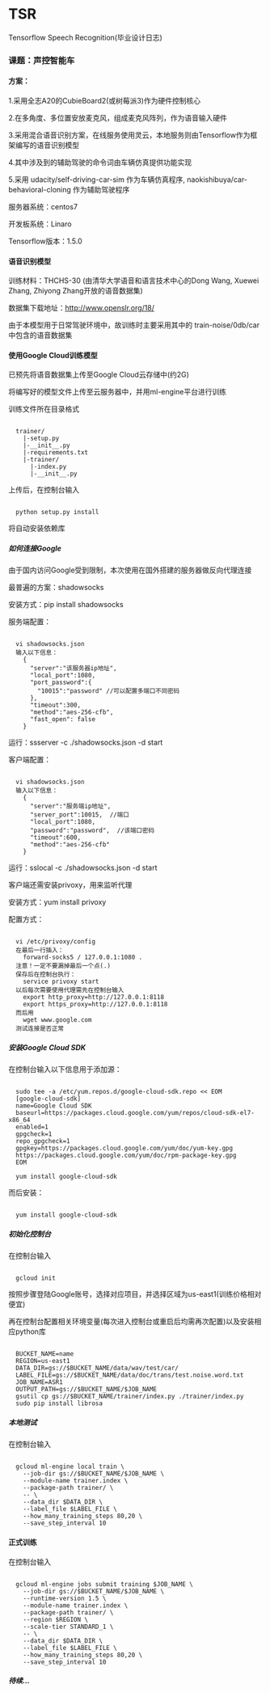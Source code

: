 # TSR
Tensorflow Speech Recognition(毕业设计日志)

### 课题：声控智能车

#### 方案：

1.采用全志A20的CubieBoard2(或树莓派3)作为硬件控制核心

2.在多角度、多位置安放麦克风，组成麦克风阵列，作为语音输入硬件

3.采用混合语音识别方案，在线服务使用灵云，本地服务则由Tensorflow作为框架编写的语音识别模型

4.其中涉及到的辅助驾驶的命令词由车辆仿真提供功能实现

5.采用 udacity/self-driving-car-sim 作为车辆仿真程序, naokishibuya/car-behavioral-cloning 作为辅助驾驶程序

服务器系统：centos7

开发板系统：Linaro

Tensorflow版本：1.5.0

#### 语音识别模型

训练材料：THCHS-30 (由清华大学语音和语言技术中心的Dong Wang, Xuewei Zhang, Zhiyong Zhang开放的语音数据集)

数据集下载地址：http://www.openslr.org/18/

由于本模型用于日常驾驶环境中，故训练时主要采用其中的 train-noise/0db/car 中包含的语音数据集

#### 使用Google Cloud训练模型

已预先将语音数据集上传至Google Cloud云存储中(约2G)

将编写好的模型文件上传至云服务器中，并用ml-engine平台进行训练

训练文件所在目录格式

<pre><code>
  trainer/
    |-setup.py
    |-__init__.py
    |-requirements.txt
    |-trainer/
      |-index.py
      |-__init__.py
</code></pre>

上传后，在控制台输入

<pre><code>
  python setup.py install
</code></pre>

将自动安装依赖库

##### 如何连接Google

由于国内访问Google受到限制，本次使用在国外搭建的服务器做反向代理连接

最普遍的方案：shadowsocks

安装方式：pip install shadowsocks

服务端配置：

<pre><code>
  vi shadowsocks.json
  输入以下信息：
    {
      "server":"该服务器ip地址",
      "local_port":1080,
      "port_password":{
        "10015":"password" //可以配置多端口不同密码
      },
      "timeout":300,
      "method":"aes-256-cfb",
      "fast_open": false
    }
</code></pre>

运行：ssserver -c ./shadowsocks.json -d start

客户端配置：

<pre><code>
  vi shadowsocks.json
  输入以下信息：
    {
      "server":"服务端ip地址",
      "server_port":10015,  //端口
      "local_port":1080,
      "password":"password",  //该端口密码
      "timeout":600,
      "method":"aes-256-cfb"
    }
</code></pre>

运行：sslocal -c ./shadowsocks.json -d start

客户端还需安装privoxy，用来监听代理

安装方式：yum install privoxy

配置方式：

<pre><code>
  vi /etc/privoxy/config
  在最后一行插入：
    forward-socks5 / 127.0.0.1:1080 .
  注意！一定不要漏掉最后一个点(.)
  保存后在控制台执行：
    service privoxy start
  以后每次需要使用代理需先在控制台输入
    export http_proxy=http://127.0.0.1:8118
    export https_proxy=http://127.0.0.1:8118
  而后用
    wget www.google.com
  测试连接是否正常
</code></pre>

##### 安装Google Cloud SDK

在控制台输入以下信息用于添加源：

<pre><code>
  sudo tee -a /etc/yum.repos.d/google-cloud-sdk.repo << EOM
  [google-cloud-sdk]
  name=Google Cloud SDK
  baseurl=https://packages.cloud.google.com/yum/repos/cloud-sdk-el7-x86_64
  enabled=1
  gpgcheck=1
  repo_gpgcheck=1
  gpgkey=https://packages.cloud.google.com/yum/doc/yum-key.gpg
  https://packages.cloud.google.com/yum/doc/rpm-package-key.gpg
  EOM
    
  yum install google-cloud-sdk
</code></pre>

而后安装：

<pre><code>
  yum install google-cloud-sdk
</code></pre>


##### 初始化控制台

在控制台输入

<pre><code>
  gcloud init
</code></pre>

按照步骤登陆Google账号，选择对应项目，并选择区域为us-east1(训练价格相对便宜)

再在控制台配置相关环境变量(每次进入控制台或重启后均需再次配置)以及安装相应python库

<pre><code>
  BUCKET_NAME=name
  REGION=us-east1
  DATA_DIR=gs://$BUCKET_NAME/data/wav/test/car/
  LABEL_FILE=gs://$BUCKET_NAME/data/doc/trans/test.noise.word.txt
  JOB_NAME=ASR1
  OUTPUT_PATH=gs://$BUCKET_NAME/$JOB_NAME
  gsutil cp gs://$BUCKET_NAME/trainer/index.py ./trainer/index.py
  sudo pip install librosa
</code></pre>

##### 本地测试

在控制台输入

<pre><code>
  gcloud ml-engine local train \
    --job-dir gs://$BUCKET_NAME/$JOB_NAME \
    --module-name trainer.index \
    --package-path trainer/ \
    -- \
    --data_dir $DATA_DIR \
    --label_file $LABEL_FILE \
    --how_many_training_steps 80,20 \
    --save_step_interval 10
</code></pre>

#### 正式训练

在控制台输入

<pre><code>
  gcloud ml-engine jobs submit training $JOB_NAME \
    --job-dir gs://$BUCKET_NAME/$JOB_NAME \
    --runtime-version 1.5 \
    --module-name trainer.index \
    --package-path trainer/ \
    --region $REGION \
    --scale-tier STANDARD_1 \
    -- \
    --data_dir $DATA_DIR \
    --label_file $LABEL_FILE \
    --how_many_training_steps 80,20 \
    --save_step_interval 10
</code></pre>

##### 待续...
